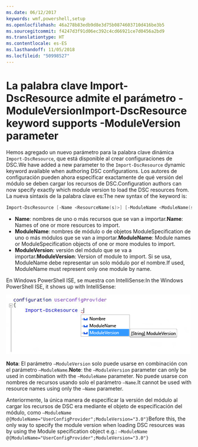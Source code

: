 ```yaml
---
ms.date: 06/12/2017
keywords: wmf,powershell,setup
ms.openlocfilehash: 46a278b83edb9d8e3d75b0874603710d416be3b5
ms.sourcegitcommit: f4247d3f91d06ec392c4cd66921ce7d0456a2bd9
ms.translationtype: HT
ms.contentlocale: es-ES
ms.lasthandoff: 11/05/2018
ms.locfileid: "50998527"
---
```

# <a name="import-dscresource-keyword-supports--moduleversion-parameter"></a><span data-ttu-id="65bb2-102">La palabra clave Import-DscResource admite el parámetro -ModuleVersion</span><span class="sxs-lookup"><span data-stu-id="65bb2-102">Import-DscResource keyword supports -ModuleVersion parameter</span></span>

<span data-ttu-id="65bb2-103">Hemos agregado un nuevo parámetro para la palabra clave dinámica `Import-DscResource`, que está disponible al crear configuraciones de DSC.</span><span class="sxs-lookup"><span data-stu-id="65bb2-103">We have added a new parameter to the `Import-DscResource` dynamic keyword available when authoring DSC configurations.</span></span> <span data-ttu-id="65bb2-104">Los autores de configuración pueden ahora especificar exactamente de qué versión del módulo se deben cargar los recursos de DSC.</span><span class="sxs-lookup"><span data-stu-id="65bb2-104">Configuration authors can now specify exactly which module version to load the DSC resources from.</span></span> <span data-ttu-id="65bb2-105">La nueva sintaxis de la palabra clave es:</span><span class="sxs-lookup"><span data-stu-id="65bb2-105">The new syntax of the keyword is:</span></span>

```powershell
Import-DscResource [-Name <ResourceName(s)>] [-ModuleName <ModuleName(s)>] [-ModuleVersion <ModuleVersion>]
```

* <span data-ttu-id="65bb2-106">**Name**: nombres de uno o más recursos que se van a importar.</span><span class="sxs-lookup"><span data-stu-id="65bb2-106">**Name**: Names of one or more resources to import.</span></span>
* <span data-ttu-id="65bb2-107">**ModuleName**: nombres de módulo o de objetos ModuleSpecification de uno o más módulos que se van a importar.</span><span class="sxs-lookup"><span data-stu-id="65bb2-107">**ModuleName**: Module names or ModuleSpecification objects of one or more modules to import.</span></span>
* <span data-ttu-id="65bb2-108">**ModuleVersion**: versión del módulo que se va a importar.</span><span class="sxs-lookup"><span data-stu-id="65bb2-108">**ModuleVersion**: Version of module to import.</span></span> <span data-ttu-id="65bb2-109">Si se usa, ModuleName debe representar un solo módulo por el nombre.</span><span class="sxs-lookup"><span data-stu-id="65bb2-109">If used, ModuleName must represent only one module by name.</span></span>

<span data-ttu-id="65bb2-110">En Windows PowerShell ISE, se muestra con IntelliSense:</span><span class="sxs-lookup"><span data-stu-id="65bb2-110">In the Windows PowerShell ISE, it shows up with IntelliSense:</span></span>

![](../images/Import-DscResource-Modversion.jpg)

<span data-ttu-id="65bb2-111">**Nota**: El parámetro `–ModuleVersion` solo puede usarse en combinación con el parámetro `–ModuleName`.</span><span class="sxs-lookup"><span data-stu-id="65bb2-111">**Note**: the `–ModuleVersion` parameter can only be used in combination with the `–ModuleName` parameter.</span></span> <span data-ttu-id="65bb2-112">No puede usarse con nombres de recursos usando solo el parámetro `–Name`.</span><span class="sxs-lookup"><span data-stu-id="65bb2-112">It cannot be used with resource names using only the `–Name` parameter.</span></span>

<span data-ttu-id="65bb2-113">Anteriormente, la única manera de especificar la versión del módulo al cargar los recursos de DSC era mediante el objeto de especificación del módulo, como `–ModuleName @{ModuleName="UserConfigProvider";ModuleVersion="3.0"}`</span><span class="sxs-lookup"><span data-stu-id="65bb2-113">Before this, the only way to specify the module version when loading DSC resources was by using the Module specification object e.g.: `–ModuleName @{ModuleName="UserConfigProvider";ModuleVersion="3.0"}`</span></span>
